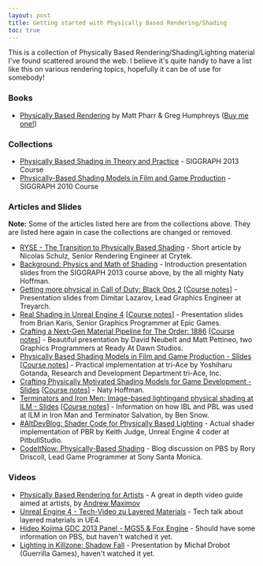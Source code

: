 ```yaml
---
layout: post
title: Getting started with Physically Based Rendering/Shading
toc: true
---
```

This is a collection of Physically Based Rendering/Shading/Lighting material I've found scattered around the web. I believe it's quite handy to have a list like this on various rendering topics, hopefully it can be of use for somebody! 

### Books
* [Physically Based Rendering](http://www.pbrt.org/) by Matt Pharr & Greg Humphreys ([Buy me one!](http://amzn.com/w/3JP6P23PBFCTJ))

### Collections
* [Physically Based Shading in Theory and Practice](http://blog.selfshadow.com/publications/s2013-shading-course/) - SIGGRAPH 2013 Course
* [Physically-Based Shading Models in Film and Game Production](http://renderwonk.com/publications/s2010-shading-course/) - SIGGRAPH 2010 Course

### Articles and Slides
**Note:** Some of the articles listed here are from the collections above. They are listed here again in case the collections are changed or removed.

* [RYSE - The Transition to Physically Based Shading](http://www.makinggames.de/index.php/magazin/2391_ryse__the_transition_to_physically_based_shading) - Short article by Nicolas Schulz, Senior Rendering Engineer at Crytek.
* [Background: Physics and Math of Shading](http://blog.selfshadow.com/publications/s2013-shading-course/hoffman/s2013_pbs_physics_math_slides.pdf) - Introduction presentation slides from the SIGGRAPH 2013 course above, by the all mighty Naty Hoffman.
* [Getting more physical in Call of Duty: Black Ops 2](http://blog.selfshadow.com/publications/s2013-shading-course/lazarov/s2013_pbs_black_ops_2_slides_v2.pdf) [[Course notes](http://blog.selfshadow.com/publications/s2013-shading-course/lazarov/s2013_pbs_black_ops_2_notes.pdf)] - Presentation slides from Dimitar Lazarov, Lead Graphics Engineer at Treyarch.
* [Real Shading in Unreal Engine 4](http://blog.selfshadow.com/publications/s2013-shading-course/karis/s2013_pbs_epic_slides.pdf) [[Course notes](http://www.unrealengine.com/files/downloads/2013SiggraphPresentationsNotes.pdf)] - Presentation slides from Brian Karis, Senior Graphics Programmer at Epic Games.
* [Crafting a Next-Gen Material Pipeline for The Order: 1886](http://blog.selfshadow.com/publications/s2013-shading-course/rad/s2013_pbs_rad_slides.pdf) [[Course notes](http://blog.selfshadow.com/publications/s2013-shading-course/rad/s2013_pbs_rad_notes.pdf)] - Beautiful presentation by David Neubelt and Matt Pettineo, two Graphics Programmers at Ready At Dawn Studios.
* [Physically Based Shading Models in Film and Game Production - Slides](http://renderwonk.com/publications/s2010-shading-course/gotanda/slide_practical_implementation_at_triace.pdf) [[Course notes](http://renderwonk.com/publications/s2010-shading-course/gotanda/course_note_practical_implementation_at_triace.pdf)] - Practical implementation at tri-Ace by Yoshiharu Gotanda, Research and Development Department
tri-Ace, Inc.
* [Crafting Physically Motivated Shading Models for Game Development - Slides](http://renderwonk.com/publications/s2010-shading-course/hoffman/s2010_physically_based_shading_hoffman_b.pdf) [[Course notes](http://renderwonk.com/publications/s2010-shading-course/hoffman/s2010_physically_based_shading_hoffman_b_notes.pdf)] - Naty Hoffman.
* [Terminators and Iron Men: Image-based lightingand physical shading at ILM - Slides](http://renderwonk.com/publications/s2010-shading-course/snow/sigg2010_physhadcourse_ILM_slides.compressed.pdf) [[Course notes](http://renderwonk.com/publications/s2010-shading-course/snow/sigg2010_physhadcourse_ILM.pdf)] - Information on how IBL and PBL was used at ILM in Iron Man and Terminator Salvation, by Ben Snow.
* [#AltDevBlog: Shader Code for Physically Based Lighting](http://www.altdevblogaday.com/2011/08/23/shader-code-for-physically-based-lighting/) - Actual shader implementation of PBR by Keith Judge, Unreal Engine 4 coder at PitbullStudio.
* [CodeItNow: Physically-Based Shading](http://www.rorydriscoll.com/2013/11/22/physically-based-shading/) - Blog discussion on PBS by Rory Driscoll, Lead Game Programmer at Sony Santa Monica.

### Videos
* [Physically Based Rendering for Artists](https://www.youtube.com/watch?v=LNwMJeWFr0U) - A great in depth video guide aimed at artists, by [Andrew Maximov](https://www.youtube.com/user/d1v3rsion)
* [Unreal Engine 4 - Tech-Video zu Layered Materials](https://www.youtube.com/watch?v=0vFZPEIUIB4) - Tech talk about layered materials in UE4.
* [Hideo Kojima GDC 2013 Panel - MGS5 & Fox Engine](http://www.youtube.com/watch?v=FQMbxzTUuSg) - Should have some information on PBS, but haven't watched it yet.
* [Lighting in Killzone: Shadow Fall](http://www.youtube.com/watch?v=_29M8F-sRsU) - Presentation by Micha&#x0142; Drobot (Guerrilla Games), haven't watched it yet.
